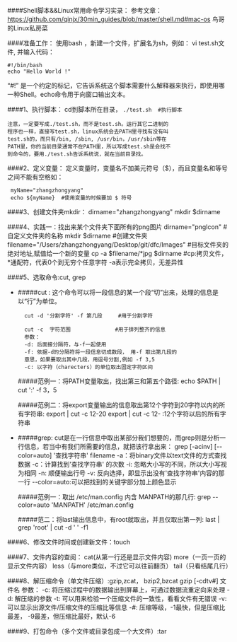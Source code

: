 ####Shell脚本&&Linux常用命令学习实录：
参考文章：
<https://github.com/qinjx/30min_guides/blob/master/shell.md#mac-os>
鸟哥的Linux私房菜

####准备工作：
使用bash ，新建一个文件，扩展名为sh，例如： vi test.sh文件, 并输入代码：

    #!/bin/bash
    echo "Hello World !"
    
 “#!” 是一个约定的标记，它告诉系统这个脚本需要什么解释器来执行，即使用哪一种Shell。echo命令用于向窗口输出文本。
 
####1、执行脚本：
cd到脚本所在目录， ``./test.sh  #执行脚本``

    注意，一定要写成./test.sh，而不是test.sh。运行其它二进制的
    程序也一样，直接写test.sh，linux系统会去PATH里寻找有没有叫
    test.sh的，而只有/bin, /sbin, /usr/bin，/usr/sbin等在
    PATH里，你的当前目录通常不在PATH里，所以写成test.sh是会找不
    到命令的，要用./test.sh告诉系统说，就在当前目录找。

####2、定义变量：
定义变量时，变量名不加美元符号（$），而且变量名和等号之间不能有空格如：
    
     myName="zhangzhongyang"
     echo ${myName}  #使用变量的时候要加 $ 符号

####3、创建文件夹mkdir：
    dirname="zhangzhongyang"
    mkdir $dirname
    
####4、实践一：找出来某个文件夹下面所有的png图片
    dirname="pngIcon"  #自定义文件夹的名称
	mkdir $dirname     #创建文件夹
	filename="/Users/zhangzhongyang/Desktop/git/dfc/Images"  #目标文件夹的绝对地址,赋值给一个新的变量
	cp -a $filename/*jpg $dirname 
    #cp:拷贝文件， *通配符，代表0个到无穷个任意字符 -a表示完全拷贝，无差异性
    
####5、选取命令:cut, grep
+ #####cut : 这个命令可以将一段信息的某一个段“切”出来，处理的信息是以“行”为单位。
    
        cut -d '分割字符' -f 第几段     #用于分割字符
    
        cut -c  字符范围              #用于排列整齐的信息
   		参数：
   		-d: 后面接分隔符，与-f一起使用
   		-f: 依据-d的分隔符将一段信息切成数段， 用-f 取出第几段的
   		意思，如果要取出其中几段，用逗号分割,例如 -f 3,5
   		-c: 以字符（charecters）的单位取出固定字符区间
   		
   #####范例一：将PATH变量取出，找出第三和第五个路径:
        echo $PATH | cut ':' -f 3，5
   
  #####范例二：将export变量输出的信息取出第12个字符到20字符以内的所有字符串:
        export | cut -c 12-20
        export | cut -c 12-     :12个字符以后的所有字符串


+ #####grep: cut是在一行信息中取出某部分我们想要的，而grep则是分析一行信息，若当中有我们所需要的信息，就把该行拿出来：
        grep [-acinv] [--color=auto] '查找字符串' filename
        -a：将binary文件以text文件的方式查找数据
        -c：计算找到'查找字符串' 的次数
        -i: 忽略大小写的不同，所以大小写视为相同
        -n: 顺便输出行号
        -v: 反向选择，即显示出没有'查找字符串'内容的那一行
        --color=auto:可以把找到的关键字部分加上颜色显示
        
  #####范例一：取出 /etc/man.config 内含 MANPATH的那几行:
        grep --color=auto 'MANPATH' /etc/man.config
 
  #####范二：将last输出信息中，有root就取出，并且仅取出第一列:
        last | grep 'root' | cut -d ' ' -f1

####6、修改文件时间或创建新文件：touch

####7、文件内容的查阅：
    cat(从第一行还是显示文件内容)
    more（一页一页的显示文件内容）
    less（与more类似，不过它可以往前翻页）
    tail（只看结尾几行）

####8、解压缩命令（单文件压缩）:gzip,zcat， bzip2,bzcat
     gzip [-cdtv#] 文件名
     参数：
     -c: 将压缩过程中的数据输出到屏幕上，可通过数据流重定向来处理
     -d: 解压缩的参数
     -t: 可以用来检验一个压缩文件的一致性，看看文件有无错误
     -v: 可以显示出源文件/压缩文件的压缩比等信息
     -#: 压缩等级，-1最快，但是压缩比最差， -9最差，但压缩比最好，默认-6

####9、打包命令（多个文件或目录包成一个大文件）:tar





